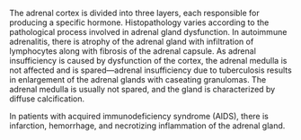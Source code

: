 The adrenal cortex is divided into three layers, each responsible for producing a specific hormone. Histopathology varies according to the pathological process involved in adrenal gland dysfunction. In autoimmune adrenalitis, there is atrophy of the adrenal gland with infiltration of lymphocytes along with fibrosis of the adrenal capsule. As adrenal insufficiency is caused by dysfunction of the cortex, the adrenal medulla is not affected and is spared—adrenal insufficiency due to tuberculosis results in enlargement of the adrenal glands with caseating granulomas. The adrenal medulla is usually not spared, and the gland is characterized by diffuse calcification.

In patients with acquired immunodeficiency syndrome (AIDS), there is infarction, hemorrhage, and necrotizing inflammation of the adrenal gland.